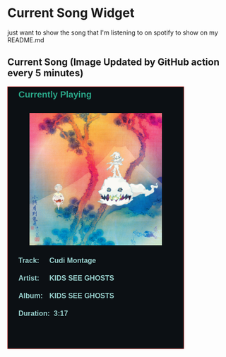 # Current Song Widget
just want to show the song that I'm listening to on spotify to show on my README.md

## Current Song (Image Updated by GitHub action every 5 minutes)
![](songs-pictures/image283.png)

